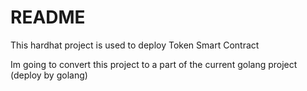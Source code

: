 # README

This hardhat project is used to deploy Token Smart Contract 

Im going to convert this project to a part of the current golang project (deploy by golang)
